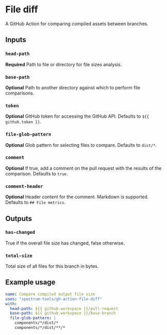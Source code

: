 # File diff

A GitHub Action for comparing compiled assets between branches.

## Inputs

### `head-path`

**Required** Path to file or directory for file sizes analysis.

### `base-path`

**Optional** Path to another directory against which to perform file comparisons.

### `token`

**Optional** GitHub token for accessing the GitHub API. Defaults to `${{ github.token }}`.

### `file-glob-pattern`

**Optional** Glob pattern for selecting files to compare. Defaults to `dist/*`.

### `comment`

**Optional** If true, add a comment on the pull request with the results of the comparison. Defaults to `true`.

### `comment-header`

**Optional** Header content for the comment. Markdown is supported. Defaults to `## File metrics`.

## Outputs

### `has-changed`

True if the overall file size has changed, false otherwise.

### `total-size`

Total size of all files for this branch in bytes.

## Example usage

```yaml
name: Compare compiled output file size
uses: "spectrum-tools/gh-action-file-diff"
with:
  head-path: ${{ github.workspace }}/pull-request
  base-path: ${{ github.workspace }}/base-branch
  file-glob-pattern: |
    components/*/dist/*
    components/*/dist/**/*
```
